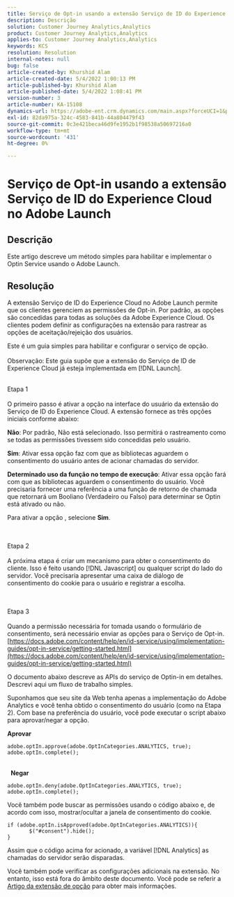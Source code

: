 ```yaml
---
title: Serviço de Opt-in usando a extensão Serviço de ID do Experience Cloud no Adobe Launch
description: Descrição
solution: Customer Journey Analytics,Analytics
product: Customer Journey Analytics,Analytics
applies-to: Customer Journey Analytics,Analytics
keywords: KCS
resolution: Resolution
internal-notes: null
bug: false
article-created-by: Khurshid Alam
article-created-date: 5/4/2022 1:00:13 PM
article-published-by: Khurshid Alam
article-published-date: 5/4/2022 1:08:41 PM
version-number: 3
article-number: KA-15108
dynamics-url: https://adobe-ent.crm.dynamics.com/main.aspx?forceUCI=1&pagetype=entityrecord&etn=knowledgearticle&id=6c0ee821-aacb-ec11-a7b5-6045bd00dbbc
exl-id: 82da975a-324c-4583-841b-44a804479f43
source-git-commit: 0c3e421beca46d9fe1952b1f98538a50697216a0
workflow-type: tm+mt
source-wordcount: '431'
ht-degree: 0%

---
```


# Serviço de Opt-in usando a extensão Serviço de ID do Experience Cloud no Adobe Launch

## Descrição


Este artigo descreve um método simples para habilitar e implementar o Optin Service usando o Adobe Launch.


## Resolução


A extensão Serviço de ID do Experience Cloud no Adobe Launch permite que os clientes gerenciem as permissões de Opt-in. Por padrão, as opções são concedidas para todas as soluções da Adobe Experience Cloud. Os clientes podem definir as configurações na extensão para rastrear as opções de aceitação/rejeição dos usuários.

Este é um guia simples para habilitar e configurar o serviço de opção.
<br><br>Observação: Este guia supõe que a extensão do Serviço de ID de Experience Cloud já esteja implementada em [!DNL Launch].<br><br>

Etapa 1<br><br>
O primeiro passo é ativar a opção na interface do usuário da extensão do Serviço de ID do Experience Cloud. A extensão fornece as três opções iniciais conforme abaixo:

<b>Não</b>: Por padrão, Não está selecionado. Isso permitirá o rastreamento como se todas as permissões tivessem sido concedidas pelo usuário.

<b>Sim</b>: Ativar essa opção faz com que as bibliotecas aguardem o consentimento do usuário antes de acionar chamadas do servidor.

<b>Determinado uso da função no tempo de execução</b>: Ativar essa opção fará com que as bibliotecas aguardem o consentimento do usuário. Você precisaria fornecer uma referência a uma função de retorno de chamada que retornará um Booliano (Verdadeiro ou Falso) para determinar se Optin está ativado ou não.

Para ativar a opção , selecione <b>Sim</b>.


<br><br>Etapa 2<br><br>
A próxima etapa é criar um mecanismo para obter o consentimento do cliente. Isso é feito usando [!DNL Javascript] ou qualquer script do lado do servidor. Você precisaria apresentar uma caixa de diálogo de consentimento do cookie para o usuário e registrar a escolha.


<br><br>Etapa 3<br><br>
Quando a permissão necessária for tomada usando o formulário de consentimento, será necessário enviar as opções para o Serviço de Opt-in.
[https://docs.adobe.com/content/help/en/id-service/using/implementation-guides/opt-in-service/getting-started.html](https://docs.adobe.com/content/help/en/id-service/using/implementation-guides/opt-in-service/getting-started.html)

O documento abaixo descreve as APIs do serviço de Optin-in em detalhes. Descrevi aqui um fluxo de trabalho simples.

Suponhamos que seu site da Web tenha apenas a implementação do Adobe Analytics e você tenha obtido o consentimento do usuário (como na Etapa 2). Com base na preferência do usuário, você pode executar o script abaixo para aprovar/negar a opção.

<b>Aprovar</b>


```
adobe.optIn.approve(adobe.OptInCategories.ANALYTICS, true);
adobe.optIn.complete();
```


<br> 
<b>Negar</b>


```
adobe.optIn.deny(adobe.OptInCategories.ANALYTICS, true);
adobe.optIn.complete();
```


Você também pode buscar as permissões usando o código abaixo e, de acordo com isso, mostrar/ocultar a janela de consentimento do cookie.


```
if (adobe.optIn.isApproved(adobe.OptInCategories.ANALYTICS)){
       $("#consent").hide();
}
```


Assim que o código acima for acionado, a variável [!DNL Analytics] as chamadas do servidor serão disparadas.

Você também pode verificar as configurações adicionais na extensão. No entanto, isso está fora do âmbito deste documento. Você pode se referir a [Artigo da extensão de opção](https://docs.adobe.com/content/help/en/id-service/using/implementation-guides/opt-in-service/launch.html) para obter mais informações.
